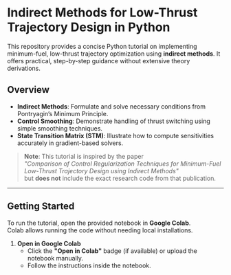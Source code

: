 # Indirect Methods for Low-Thrust Trajectory Design in Python

This repository provides a concise Python tutorial on implementing minimum-fuel, low-thrust trajectory optimization using **indirect methods**. It offers practical, step-by-step guidance without extensive theory derivations.

## Overview

- **Indirect Methods**: Formulate and solve necessary conditions from Pontryagin’s Minimum Principle.
- **Control Smoothing**: Demonstrate handling of thrust switching using simple smoothing techniques.
- **State Transition Matrix (STM)**: Illustrate how to compute sensitivities accurately in gradient-based solvers.

> **Note**: This tutorial is inspired by the paper  
> *"Comparison of Control Regularization Techniques for Minimum-Fuel Low-Thrust Trajectory Design using Indirect Methods"*  
> but **does not** include the exact research code from that publication.

---

## Getting Started

To run the tutorial, open the provided notebook in **Google Colab**.  
Colab allows running the code without needing local installations.

1. **Open in Google Colab**  
   - Click the **"Open in Colab"** badge (if available) or upload the notebook manually.
   - Follow the instructions inside the notebook.

